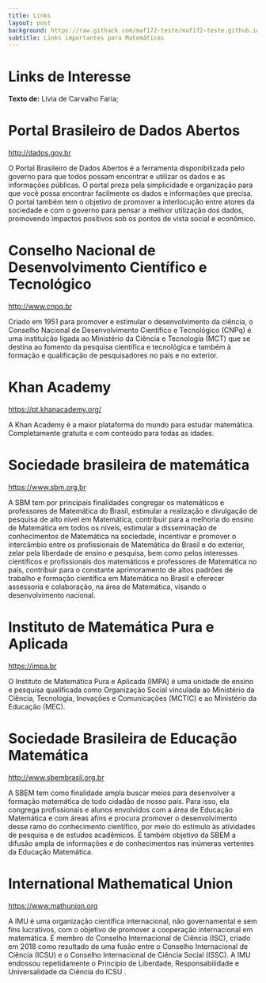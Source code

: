 ```yaml
---
title: Links
layout: post
background: https://raw.githack.com/maf172-teste/maf172-teste.github.io/master/img/links.jpg
subtitle: Links importantes para Matemáticos
---
```


Links de Interesse 
=================================================

**Texto de:** Livia de Carvalho Faria; 

# Portal Brasileiro de Dados Abertos


<a href="http://dados.gov.br" class="uri">http://dados.gov.br</a>


O Portal Brasileiro de Dados Abertos é a ferramenta disponibilizada pelo
governo para que todos possam encontrar e utilizar os dados e as
informações públicas. O portal preza pela simplicidade e organização
para que você possa encontrar facilmente os dados e informações que
precisa. O portal também tem o objetivo de promover a interlocução entre
atores da sociedade e com o governo para pensar a melhior utilização dos
dados, promovendo impactos positivos sob os pontos de vista social e
econômico.



# Conselho Nacional de Desenvolvimento Científico e Tecnológico



<a href="http://www.cnpq.br" class="uri">http://www.cnpq.br</a>


Criado em 1951 para promover e estimular o desenvolvimento da ciência, o
Conselho Nacional de Desenvolvimento Científico e Tecnológico (CNPq) é
uma instituição ligada ao Ministério da Ciência e Tecnologia (MCT) que
se destina ao fomento da pesquisa científica e tecnológica e também à
formação e qualificação de pesquisadores no país e no exterior.


# Khan Academy



<a href="https://pt.khanacademy.org/" class="uri">https://pt.khanacademy.org/</a>


A Khan Academy é a maior plataforma do mundo para estudar matemática.
Completamente gratuita e com conteúdo para todas as idades.


# Sociedade brasileira de matemática


<a href="https://www.sbm.org.br" class="uri">https://www.sbm.org.br</a>


A SBM tem por principais finalidades congregar os matemáticos e
professores de Matemática do Brasil, estimular a realização e divulgação
de pesquisa de alto nível em Matemática, contribuir para a melhoria do
ensino de Matemática em todos os níveis, estimular a disseminação de
conhecimentos de Matemática na sociedade, incentivar e promover o
intercâmbio entre os profissionais de Matemática do Brasil e do
exterior, zelar pela liberdade de ensino e pesquisa, bem como pelos
interesses científicos e profissionais dos matemáticos e professores de
Matemática no país, contribuir para o constante aprimoramento de altos
padrões de trabalho e formação científica em Matemática no Brasil e
oferecer assessoria e colaboração, na área de Matemática, visando o
desenvolvimento nacional.


# Instituto de Matemática Pura e Aplicada



<a href="https://impa.br" class="uri">https://impa.br</a>


O Instituto de Matemática Pura e Aplicada (IMPA) é uma unidade de ensino
e pesquisa qualificada como Organização Social vinculada ao Ministério
da Ciência, Tecnologia, Inovações e Comunicações (MCTIC) e ao Ministério
da Educação (MEC).


# Sociedade Brasileira de Educação Matemática



<a href="http://www.sbembrasil.org.br" class="uri">http://www.sbembrasil.org.br</a>


A SBEM tem como finalidade ampla buscar meios para desenvolver a
formação matemática de todo cidadão de nosso país. Para isso, ela
congrega profissionais e alunos envolvidos com a área de Educação
Matemática e com áreas afins e procura promover o desenvolvimento desse
ramo do conhecimento científico, por meio do estímulo às atividades de
pesquisa e de estudos acadêmicos. É também objetivo da SBEM a difusão
ampla de informações e de conhecimentos nas inúmeras vertentes da
Educação Matemática.


# International Mathematical Union


<a href="https://www.mathunion.org" class="uri">https://www.mathunion.org</a>


A IMU é uma organização científica internacional, não governamental e
sem fins lucrativos, com o objetivo de promover a cooperação
internacional em matemática. É membro do Conselho Internacional de
Ciência (ISC), criado em 2018 como resultado de uma fusão entre o
Conselho Internacional de Ciência (ICSU) e o Conselho Internacional de
Ciência Social (ISSC). A IMU endossou repetidamente o Princípio de
Liberdade, Responsabilidade e Universalidade da Ciência do ICSU .
